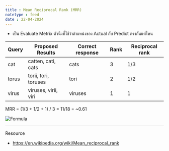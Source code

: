 ```yaml
---
title : Mean Reciprocal Rank (MRR)
notetype : feed
date : 22-04-2024
---
```


- เป็น Evaluate Metrix ตัวนึงที่ใช้ว่าตำแหน่งของ Actual กับ Predict ตรงกันแค่ไหน

Query 	|Proposed Results 	|Correct response 	|Rank 	|Reciprocal rank
--- | --- | ---| ---| ---
cat 	|catten, cati, cats| 	cats| 	3| 	1/3
torus 	|torii, tori, toruses| 	tori| 	2 |	1/2
virus 	|viruses, virii, viri| 	viruses| 	1 |	1 

MRR = (1/3 + 1/2 + 1) / 3 = 11/18 = ~0.61

![Formula](/assets/img/Other/MRR.avif)

---
Resource
- https://en.wikipedia.org/wiki/Mean_reciprocal_rank
